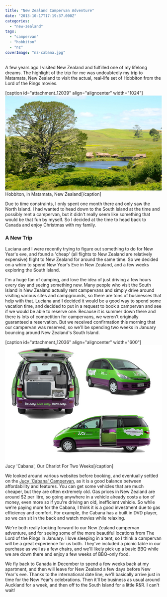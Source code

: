 ```yaml
---
title: "New Zealand Campervan Adventure"
date: "2013-10-17T17:19:37.000Z"
categories: 
  - "new-zealand"
tags: 
  - "campervan"
  - "hobbiton"
  - "nz"
coverImage: "nz-cabana.jpg"
---
```


A few years ago I visited New Zealand and fulfilled one of my lifelong dreams. The highlight of the trip for me was undoubtedly my trip to Matamata, New Zealand to visit the actual, real-life set of Hobbiton from the Lord of the Rings movies.

\[caption id="attachment\_12039" align="aligncenter" width="1024"\]![Hobbiton, in Matamata, New Zealand](images/hobbiton-bag-end.jpg) Hobbiton, in Matamata, New Zealand\[/caption\]

Due to time constraints, I only spent one month there and only saw the North Island. I had wanted to head down to the South Island at the time and possibly rent a campervan, but it didn't really seem like something that would be that fun by myself. So I decided at the time to head back to Canada and enjoy Christmas with my family.

### A New Trip

Luciana and I were recently trying to figure out something to do for New Year's eve, and found a 'cheap' (all flights to New Zealand are relatively expensive) flight to New Zealand for around the same time. So we decided on a whim to spend New Year's Eve in New Zealand, and a few weeks exploring the South Island.

I'm a huge fan of camping, and love the idea of just driving a few hours every day and seeing something new. Many people who visit the South Island in New Zealand actually rent campervans and simply drive around visiting various sites and campgrounds, so there are tons of businesses that help with that. Luciana and I decided it would be a good way to spend some vacation time, and decided to put in a request to book a campervan and see if we would be able to reserve one. Because it is summer down there and there is lots of competition for campervans, we weren't originally guaranteed a reservation. But we received confirmation this morning that our campervan was reserved, so we'll be spending two weeks in January bouncing around New Zealand's South Island.

\[caption id="attachment\_12036" align="aligncenter" width="600"\]![Jucy 'Cabana', Our Chariot For Two Weeks](images/nz-cabana.jpg) Jucy 'Cabana', Our Chariot For Two Weeks\[/caption\]

We looked around various websites before booking, and eventually settled on the [Jucy 'Cabana' Campervan](http://www.jucy.co.nz/vehicles/jucy-cabana.aspx), as it is a good balance between affordability and features. You can get some vehicles that are much cheaper, but they are often extremely old. Gas prices in New Zealand are around $2 per litre, so going anywhere in a vehicle already costs a ton of money, even more so if you're driving an old, inefficient vehicle. So while we're paying more for the Cabana, I think it is a good investment due to gas efficiency and comfort. For example, the Cabana has a built in DVD player, so we can sit in the back and watch movies while relaxing.

We're both really looking forward to our New Zealand campervan adventure, and for seeing some of the more beautiful locations from The Lord of the Rings in January. I love sleeping in a tent, so I think a campervan will be a great experience for us both. They've included a picnic table in our purchase as well as a few chairs, and we'll likely pick up a basic BBQ while we are down there and enjoy a few weeks of BBQ-only food.

We fly back to Canada in December to spend a few weeks back at my apartment, and then will leave for New Zealand a few days before New Year's eve. Thanks to the international date line, we'll basically arrive just in time for the New Year's celebrations. Then it'll be business as usual around Auckland for a week, and then off to the South Island for a little R&R. I can't wait!
